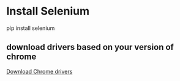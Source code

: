 # Install Selenium

pip install selenium

## download drivers based on your version of chrome

[Download Chrome drivers](https://googlechromelabs.github.io/chrome-for-testing/#stable)